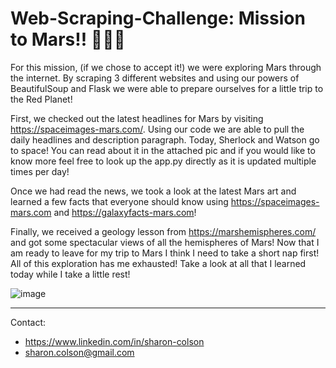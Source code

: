 # Web-Scraping-Challenge: Mission to Mars!! 👩🏻‍🚀

For this mission, (if we chose to accept it!) we were exploring Mars through the internet. By scraping 3 different websites and using our powers of BeautifulSoup and Flask we were able to prepare ourselves for a little trip to the Red Planet!

First, we checked out the latest headlines for Mars by visiting https://spaceimages-mars.com/. Using our code we are able to pull the daily headlines and description paragraph. Today, Sherlock and Watson go to space! You can read about it in the attached pic and if you would like to know more feel free to look up the app.py directly as it is updated multiple times per day!

Once we had read the news, we took a look at the latest Mars art and learned a few facts that everyone should know using https://spaceimages-mars.com and https://galaxyfacts-mars.com!

Finally, we received a geology lesson from https://marshemispheres.com/ and got some spectacular views of all the hemispheres of Mars! Now that I am ready to leave for my trip to Mars I think I need to take a short nap first! All of this exploration has me exhausted! Take a look at all that I learned today while I take a little rest!

![image](https://user-images.githubusercontent.com/83737584/132793505-f6ee3026-53d8-4232-b780-81cff5fd0b87.png)
<hr>
Contact:

* https://www.linkedin.com/in/sharon-colson
* sharon.colson@gmail.com

